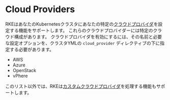 # Cloud Providers

RKEはあなたのKubernetesクラスタにあなたの特定の[クラウドプロバイダ](https://kubernetes.io/docs/concepts/cluster-administration/cloud-providers/)を設定する機能をサポートします。
これらのクラウドプロバイダーには特定のクラウド構成があります。
クラウドプロバイダを有効にするには、その名前と必要な設定オプションを、クラスタYMLの `cloud_provider` ディレクティブの下に指定する必要があります。

- AWS
- Azure
- OpenStack
- vPhere

このリスト以外では、RKEは[カスタムクラウドプロバイダ](https://rancher.com/docs/rke/v0.1.x/en/config-options/cloud-providers/custom/)を処理する機能もサポートします。

